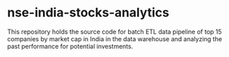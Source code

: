 # nse-india-stocks-analytics
This repository holds the source code for batch ETL data pipeline of top 15 companies by market cap in India in the data warehouse and analyzing the past performance for potential investments.
